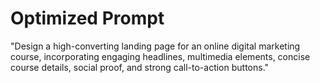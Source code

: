 # Optimized Prompt

"Design a high-converting landing page for an online digital marketing course, incorporating engaging headlines, multimedia elements, concise course details, social proof, and strong call-to-action buttons."